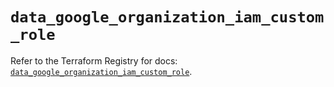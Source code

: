 # `data_google_organization_iam_custom_role`

Refer to the Terraform Registry for docs: [`data_google_organization_iam_custom_role`](https://registry.terraform.io/providers/hashicorp/google/6.38.0/docs/data-sources/organization_iam_custom_role).

